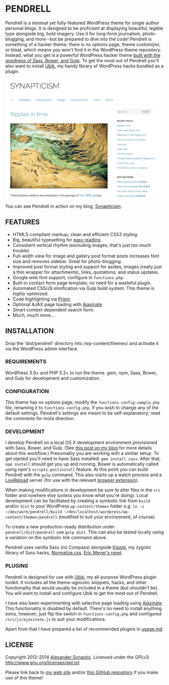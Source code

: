 # PENDRELL

Pendrell is a minimal yet fully-featured WordPress theme for single author personal blogs. It is designed to be proficient at displaying beautiful, legible type alongside big, bold imagery. Use it for long-form journalism, photo-blogging, and more--but be prepared to dive into the code! Pendrell is something of a hacker theme; there is no options page, theme customizer, or bloat, which means you won't find it in the WordPress theme repository. Instead, what you get is a powerful WordPress hacker theme [built with the goodness of Sass, Bower, and Gulp](https://github.com/synapticism/wordpress-gulp-bower-sass). To get the most out of Pendrell you'll also want to install [Ubik](https://github.com/synapticism/ubik), my handy library of WordPress hacks bundled as a plugin.

![Pendrell example screenshot](/dist/pendrell/screenshot.png "Pendrell example screenshot")

You can see Pendrell in action on my blog, [Synapticism](http://synapticism.com).



## FEATURES

* HTML5-compliant markup; clean and efficient CSS3 styling.
* Big, beautiful typesetting for [easy reading](http://ia.net/blog/100e2r/).
* Consistent vertical rhythm (excluding images; that's just too much trouble).
* Full-width view for image and gallery post format posts increases font size and removes sidebar. Great for photo-blogging.
* Improved post format styling and support for asides, images (really just a thin wrapper for attachments), links, quotations, and status updates.
* Google web font support; configure in `functions.php`.
* Built-in contact form page template; no need for a wasteful plugin.
* Automated CSS/JS minification via Gulp build system. This theme is *highly* optimized.
* Code highlighting via [Prism](http://prismjs.com).
* Optional AJAX page loading with [Ajaxinate](https://github.com/synapticism/ajaxinate).
* Smart context-dependent search form.
* Much, much more...



## INSTALLATION

Drop the 'dist/pendrell' directory into /wp-content/themes/ and activate it via the WordPress admin interface.

### REQUIREMENTS

WordPress 3.9+ and PHP 5.3+ to run the theme. gem, npm, Sass, Bower, and Gulp for development and customization.

### CONFIGURATION

This theme has no options page; modify the `functions-config-sample.php` file, renaming it to `functions-config.php`, if you wish to change any of the default settings. Pendrell's settings are meant to be self-explanatory; read the comments for more direction.

### DEVELOPMENT

I develop Pendrell on a local OS X development environment provisioned with Sass, Bower, and Gulp. (See [this post on my blog](http://synapticism.com/wordpress-theme-development-with-gulp-bower-and-sass/) for more details about this workflow.) Presumably you are working with a similar setup. To get started you'll need to have Sass installed: `gem install sass`. After that, `npm install` should get you up and running. Bower is automatically called using npm's `scripts.postinstall` feature. At this point you can build Pendrell with the `gulp` command. This also starts up a watch process and a [LiveReload](http://livereload.com/) server (for use with the relevant [browser extension](http://feedback.livereload.com/knowledgebase/articles/86242-how-do-i-install-and-use-the-browser-extensions-)).

When making modifications in development be sure to alter files in the `src` folder and nowhere else (unless you know what you're doing). Local development can be facilitated by creating a symbolic link from `build` and/or `dist` to your WordPress `wp-content/themes` folder *e.g.* `ln -s ~/dev/work/pendrell/build ~/dev/localhost/wordpress/wp-content/themes/pendrell` (modified to suit your environment, of course).

To create a new production-ready distribution under `pendrell/dist/pendrell` use `gulp dist`. This can also be tested locally using a variation on the symbolic link command above.

Pendrell uses vanilla Sass (no Compass) alongside [Kipple](https://github.com/synapticism/kipple), my zygotic library of Sass hacks, [Normalize.css](https://necolas.github.io/normalize.css/), [Eric Meyer's reset](http://meyerweb.com/eric/tools/css/reset/).

### PLUGINS

Pendrell is designed for use with [Ubik](https://github.com/synapticism/ubik), my all-purpose WordPress plugin toolkit. It includes all the theme-agnostic snippets, hacks, and other functionality that would usually be included in a theme (but shouldn't be). You will want to install and configure Ubik to get the most out of Pendrell.

I have also been experimenting with selective page loading using [Ajaxinate](https://github.com/synapticism/ajaxinate). This functionality is disabled by default. There's no need to install anything extra, however; just flip the switch in `functions-config.php` and configured `/src/js/ajaxinate.js` to suit your modifications.

Apart from that I have prepared a list of recommended plugins in [usage.md](/usage.md).



## LICENSE

Copyright 2012-2014 [Alexander Synaptic](http://alexandersynaptic.com). Licensed under the GPLv3: http://www.gnu.org/licenses/gpl.txt

Please link back to [my web site](http://synapticism.com) and/or [this GitHub repository](https://github.com/synapticism/pendrell) if you make use of this theme!
